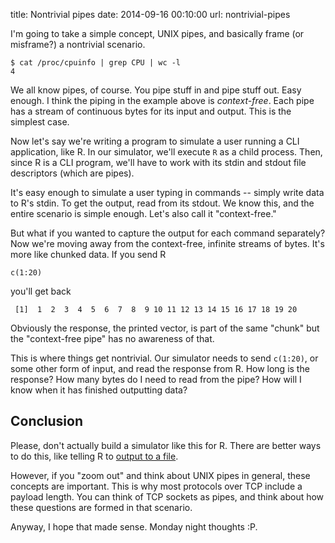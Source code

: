 title: Nontrivial pipes
date: 2014-09-16 00:10:00
url: nontrivial-pipes

I'm going to take a simple concept, UNIX pipes, and basically frame (or misframe?) a nontrivial scenario.

    $ cat /proc/cpuinfo | grep CPU | wc -l
    4

We all know pipes, of course. You pipe stuff in and pipe stuff out. Easy enough. I think the piping in the example above is *context-free*. Each pipe has a stream of continuous bytes for its input and output. This is the simplest case.

Now let's say we're writing a program to simulate a user running a CLI application, like R. In our simulator, we'll execute `R` as a child process. Then, since R is a CLI program, we'll have to work with its stdin and stdout file descriptors (which are pipes).

It's easy enough to simulate a user typing in commands -- simply write data to R's stdin. To get the output, read from its stdout. We know this, and the entire scenario is simple enough. Let's also call it "context-free."

But what if you wanted to capture the output for each command separately? Now we're moving away from the context-free, infinite streams of bytes. It's more like chunked data. If you send R

    c(1:20)

you'll get back

     [1]  1  2  3  4  5  6  7  8  9 10 11 12 13 14 15 16 17 18 19 20

Obviously the response, the printed vector, is part of the same "chunk" but the "context-free pipe" has no awareness of that.

This is where things get nontrivial. Our simulator needs to send `c(1:20)`, or some other form of input, and read the response from R. How long is the response? How many bytes do I need to read from the pipe? How will I know when it has finished outputting data?

Conclusion
---
Please, don't actually build a simulator like this for R. There are better ways to do this, like telling R to [output to a file](http://www.statmethods.net/interface/io.html).

However, if you "zoom out" and think about UNIX pipes in general, these concepts are important. This is why most protocols over TCP include a payload length. You can think of TCP sockets as pipes, and think about how these questions are formed in that scenario.

Anyway, I hope that made sense. Monday night thoughts :P.
